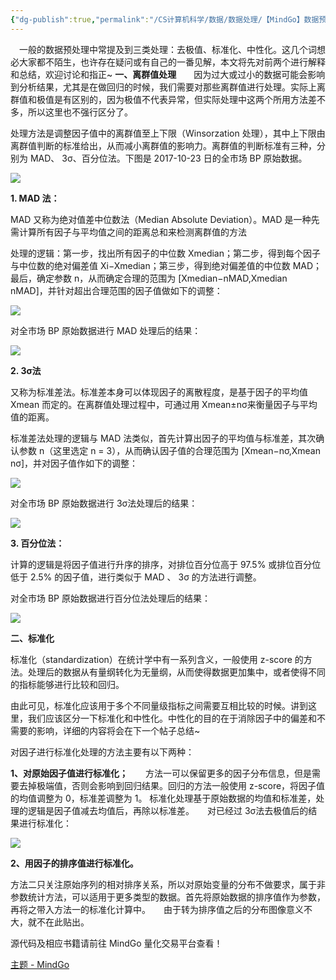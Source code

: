 ```yaml
---
{"dg-publish":true,"permalink":"/CS计算机科学/数据/数据处理/【MindGo】数据预处理（上）之离群值处理、标准化/","created":"2022-11-11T18:17:01.239+08:00","updated":"2024-04-24T00:18:27.754+08:00"}
---
```



　一般的数据预处理中常提及到三类处理：去极值、标准化、中性化。这几个词想必大家都不陌生，也许存在疑问或有自己的一番见解，本文将先对前两个进行解释和总结，欢迎讨论和指正~ **一、离群值处理**　　因为过大或过小的数据可能会影响到分析结果，尤其是在做回归的时候，我们需要对那些离群值进行处理。实际上离群值和极值是有区别的，因为极值不代表异常，但实际处理中这两个所用方法差不多，所以这里也不强行区分了。　　

处理方法是调整因子值中的离群值至上下限（Winsorzation 处理），其中上下限由离群值判断的标准给出，从而减小离群值的影响力。离群值的判断标准有三种，分别为 MAD、 3σ、百分位法。下图是 2017-10-23 日的全市场 BP 原始数据。

![](https://pic3.zhimg.com/v2-fe47ca38c7a1421cfa98458a5580d9ce_r.jpg)

**1. MAD 法：**

MAD 又称为绝对值差中位数法（Median Absolute Deviation）。MAD 是一种先需计算所有因子与平均值之间的距离总和来检测离群值的方法　　

处理的逻辑：第一步，找出所有因子的中位数 Xmedian；第二步，得到每个因子与中位数的绝对偏差值 Xi−Xmedian；第三步，得到绝对偏差值的中位数 MAD；最后，确定参数 n，从而确定合理的范围为 [Xmedian−nMAD,Xmedian nMAD]，并针对超出合理范围的因子值做如下的调整：

![](https://pic4.zhimg.com/v2-73556e9f157495ca6c5da90dc48bfc03_r.jpg)

对全市场 BP 原始数据进行 MAD 处理后的结果：

![](https://pic4.zhimg.com/v2-0341898dcdfef75f1d1e15375f618073_r.jpg)

**2. 3σ法**

又称为标准差法。标准差本身可以体现因子的离散程度，是基于因子的平均值 Xmean 而定的。在离群值处理过程中，可通过用 Xmean±nσ来衡量因子与平均值的距离。　　

标准差法处理的逻辑与 MAD 法类似，首先计算出因子的平均值与标准差，其次确认参数 n（这里选定 n = 3），从而确认因子值的合理范围为 [Xmean−nσ,Xmean nσ]，并对因子值作如下的调整：

![](https://pic4.zhimg.com/v2-e8f5eb35b525071252ba117af4f6acd3_r.jpg)

对全市场 BP 原始数据进行 3σ法处理后的结果：

![](https://pic2.zhimg.com/v2-e0bba000b071ae1bea336210b56f3065_r.jpg)

**3. 百分位法：**

计算的逻辑是将因子值进行升序的排序，对排位百分位高于 97.5% 或排位百分位低于 2.5% 的因子值，进行类似于 MAD 、 3σ 的方法进行调整。　　

对全市场 BP 原始数据进行百分位法处理后的结果：

![](https://pic2.zhimg.com/v2-a18e7f476fb3caef03f34d84abf3214d_r.jpg)

**二、标准化**

标准化（standardization）在统计学中有一系列含义，一般使用 z-score 的方法。处理后的数据从有量纲转化为无量纲，从而使得数据更加集中，或者使得不同的指标能够进行比较和回归。　　

由此可见，标准化应该用于多个不同量级指标之间需要互相比较的时候。讲到这里，我们应该区分一下标准化和中性化。中性化的目的在于消除因子中的偏差和不需要的影响，详细的内容将会在下一个帖子总结~　　

对因子进行标准化处理的方法主要有以下两种：

**1、对原始因子值进行标准化；**　　方法一可以保留更多的因子分布信息，但是需要去掉极端值，否则会影响到回归结果。回归的方法一般使用 z-score，将因子值的均值调整为 0，标准差调整为 1。 标准化处理基于原始数据的均值和标准差，处理的逻辑是因子值减去均值后，再除以标准差。　　对已经过 3σ法去极值后的结果进行标准化：

![](https://pic2.zhimg.com/v2-19e71bc461532608e3959179c558dca5_r.jpg)

**2、用因子的排序值进行标准化。**

方法二只关注原始序列的相对排序关系，所以对原始变量的分布不做要求，属于非参数统计方法，可以适用于更多类型的数据。首先将原始数据的排序值作为参数，再将之带入方法一的标准化计算中。　　由于转为排序值之后的分布图像意义不大，就不在此贴出。

源代码及相应书籍请前往 MindGo 量化交易平台查看！

[主题 - MindGo](https://link.zhihu.com/?target=http%3A//quant.10jqka.com.cn/platform/html/article.html%23id/92877941)